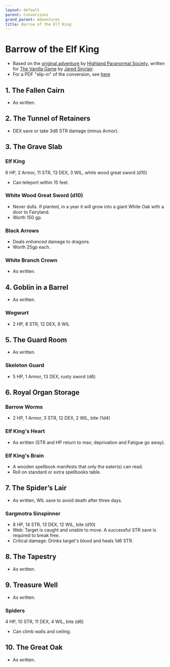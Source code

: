```yaml
---
layout: default
parent: Conversions
grand_parent: Adventures
title: Barrow of the Elf King
---
```


# Barrow of the Elf King
- Based on the [original adventure](https://natetreme.itch.io/botek) by [Highland Paranormal Society](https://www.dungeonresearch.com/), written for [The Vanilla Game](https://vanillagame.carrd.co) by [Jared Sinclair](https://jaredsinclair.neocities.org).
- For a PDF "slip-in" of the conversion, see [here](https://drive.google.com/file/d/1GbMxkcxZCgVizlcQqbXPtJD0g9x_yTLb/view?usp=sharing)


## 1. The Fallen Cairn
- As written.

## 2. The Tunnel of Retainers
- DEX save or take 3d6 STR damage (minus Armor).

## 3. The Grave Slab
### Elf King
6 HP, 2 Armor, 11 STR, 13 DEX, 3 WIL, white wood great sword (d10)
- Can teleport within 15 feet.

### White Wood Great Sword (d10)
- Never dulls. If planted, in a year it will grow into a giant White Oak with a door to Fairyland. 
- Worth 150 gp.

### Black Arrows
- Deals _enhanced_ damage to dragons. 
- Worth 25gp each.

### White Branch Crown
- As written.

## 4. Goblin in a Barrel
- As written. 

### Wogwurt
- 2 HP, 8 STR, 12 DEX, 8 WIL

## 5. The Guard Room
- As written.

### Skeleton Guard
- 5 HP, 1 Armor, 13 DEX, rusty sword (d6)

## 6. Royal Organ Storage
### Barrow Worms
- 2 HP, 1 Armor, 3 STR, 12 DEX, 2 WIL, bite (1d4)

### Elf King's Heart
- As written (STR and HP return to max; deprivation and Fatigue go away). 

### Elf King's Brain
- A wooden spellbook manifests that only the eater(s) can read. 
- Roll on standard or extra spellbooks table.

## 7. The Spider’s Lair
- As written, WIL save to avoid death after three days.

### Sargmotra Sinspinner
- 8 HP, 14 STR, 13 DEX, 12 WIL, bite (d10)
- Web: Target is caught and unable to move. A successful STR save is required to break free.
- Critical damage: Drinks target's blood and heals 1d6 STR.

## 8. The Tapestry
- As written.

## 9. Treasure Well 
- As written.

### Spiders 
4 HP, 10 STR, 11 DEX, 4 WIL, bite (d6)
- Can climb walls and ceiling.

## 10. The Great Oak
- As written.


